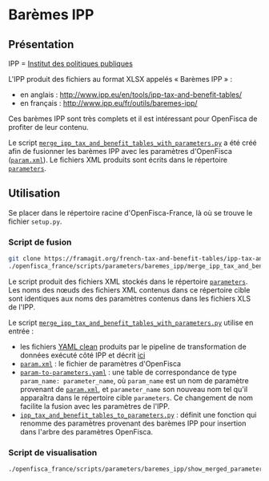 # Barèmes IPP

## Présentation

IPP = [Institut des politiques publiques](http://www.ipp.eu/en/)

L'IPP produit des fichiers au format XLSX appelés « Barèmes IPP » :
- en anglais : http://www.ipp.eu/en/tools/ipp-tax-and-benefit-tables/
- en français : http://www.ipp.eu/fr/outils/baremes-ipp/

Ces barèmes IPP sont très complets et il est intéressant pour OpenFisca de profiter de leur contenu.

Le script [`merge_ipp_tax_and_benefit_tables_with_parameters.py`](./merge_ipp_tax_and_benefit_tables_with_parameters.py) a été créé afin de fusionner les barèmes IPP avec les paramètres d'OpenFisca ([`param.xml`](./param.xml)). Le fichiers XML produits sont écrits dans le répertoire [`parameters`](../../../parameters).

## Utilisation

Se placer dans le répertoire racine d'OpenFisca-France, là où se trouve le fichier `setup.py`.

### Script de fusion

```sh
git clone https://framagit.org/french-tax-and-benefit-tables/ipp-tax-and-benefit-tables-yaml-clean.git
./openfisca_france/scripts/parameters/baremes_ipp/merge_ipp_tax_and_benefit_tables_with_parameters.py -v
```

Le script produit des fichiers XML stockés dans le répertoire [`parameters`](../../../parameters). Les noms des nœuds des fichiers XML contenus dans ce répertoire cible sont identiques aux noms des paramètres contenus dans les fichiers XLS de l'IPP.

Le script [`merge_ipp_tax_and_benefit_tables_with_parameters.py`](./merge_ipp_tax_and_benefit_tables_with_parameters.py) utilise en entrée :
- les fichiers [YAML clean](https://framagit.org/french-tax-and-benefit-tables/ipp-tax-and-benefit-tables-yaml-clean) produits par le pipeline de transformation de données exécuté côté IPP et décrit [ici](https://framagit.org/french-tax-and-benefit-tables/ipp-tax-and-benefit-tables-converters#in-the-ipp-world)
- [`param.xml`](./param.xml) : le fichier de paramètres d'OpenFisca
- [`param-to-parameters.yaml`](./param-to-parameters.yaml) : une table de correspondance de type `param_name: parameter_name`, où `param_name` est un nom de paramètre provenant de [`param.xml`](./param.xml), et `parameter_name` son nouveau nom tel qu'il apparaîtra dans le répertoire cible `parameters`. Ce changement de nom facilite la fusion avec les paramètres de l'IPP.
- [`ipp_tax_and_benefit_tables_to_parameters.py`](./ipp_tax_and_benefit_tables_to_parameters.py) : définit une fonction qui renomme des paramètres provenant des barèmes IPP pour insertion dans l'arbre des paramètres OpenFisca.

### Script de visualisation

```sh
./openfisca_france/scripts/parameters/baremes_ipp/show_merged_parameters.py
```
